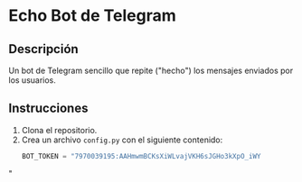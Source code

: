 # Echo Bot de Telegram

## Descripción
Un bot de Telegram sencillo que repite ("hecho") los mensajes enviados por los usuarios.

## Instrucciones
1. Clona el repositorio.
2. Crea un archivo `config.py` con el siguiente contenido:
   ```python
   BOT_TOKEN = "7970039195:AAHmwmBCKsXiWLvajVKH6sJGHo3kXpO_iWY
"

